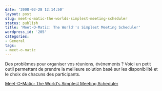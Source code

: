 ```yaml
---
date: '2008-03-28 12:14:50'
layout: post
slug: meet-o-matic-the-worlds-simplest-meeting-scheduler
status: publish
title: 'Meet-O-Matic: The World''s Simplest Meeting Scheduler'
wordpress_id: '205'
categories:
- General
tags:
- meet-o-matic
---
```


Des problèmes pour organiser vos réunions, évènements ? Voici un petit outil permettant de prendre la meilleure solution basé sur les disponibilité et le choix de chacuns des participants.

[Meet-O-Matic: The World's Simplest Meeting Scheduler](http://www.meetomatic.com/calendar.php)
